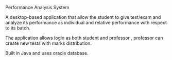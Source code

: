 

Performance Analysis System

A desktop-based application that allow the student to give test/exam and analyze its performance as individual and relative performance with respect to its batch.

The application allows login as both student and professor , professor can create new tests with marks distribution. 

Built in Java and uses oracle database.


